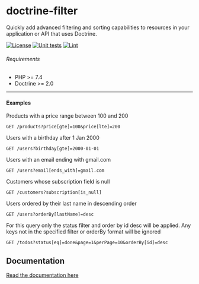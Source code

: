 # doctrine-filter

Quickly add advanced filtering and sorting capabilities to resources in your application or API that uses
Doctrine.

[![License](https://img.shields.io/github/license/maldoinc/doctrine-filter)](https://github.com/maldoinc/doctrine-filter)
[![Unit tests](https://github.com/maldoinc/doctrine-filter/actions/workflows/tests.yml/badge.svg)](https://github.com/maldoinc/doctrine-filter)
[![Lint](https://github.com/maldoinc/doctrine-filter/actions/workflows/quality-tools.yml/badge.svg)](https://github.com/maldoinc/doctrine-filter)

###### Requirements

* PHP >= 7.4
* Doctrine >= 2.0

---

#### Examples

Products with a price range between 100 and 200

```http 
GET /products?price[gte]=100&price[lte]=200
```

Users with a birthday after 1 Jan 2000

```http
GET /users?birthday[gte]=2000-01-01
```

Users with an email ending with gmail.com

```http
GET /users?email[ends_with]=gmail.com
```

Customers whose subscription field is null

```http
GET /customers?subscription[is_null]
```

Users ordered by their last name in descending order

```http
GET /users?orderBy[lastName]=desc
```

For this query only the status filter and order by id desc will be applied.
Any keys not in the specified filter or orderBy format will be ignored

```http
GET /todos?status[eq]=done&page=1&perPage=10&orderBy[id]=desc
``` 

## Documentation

[Read the documentation here](docs/index.md)
